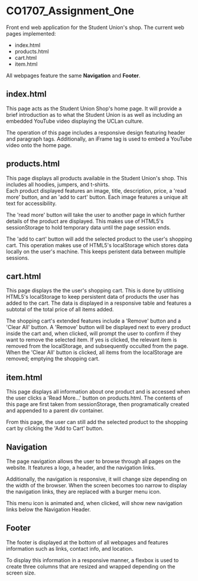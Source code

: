 # CO1707_Assignment_One
Front end web application for the Student Union's shop.
The current web pages implemented:
* index.html
* products.html
* cart.html
* item.html


All webpages feature the same __Navigation__ and __Footer__. 
## index.html
This page acts as the Student Union Shop's home page. It will provide a brief introduction as to what the Student Union is as well as including an embedded YouTube video displaying the UCLan culture.  

The operation of this page includes a responsive design featuring header and paragraph tags. Additionally, an iFrame tag is used to embed a YouTube video onto the home page.
## products.html
This page displays all products available in the Student Union's shop. This includes all hoodies, jumpers, and t-shirts.  
Each product displayed features an image, title, description, price, a 'read more' button, and an 'add to cart' button. Each image features a unique alt text for accessibility.  

The 'read more' button will take the user to another page in which further details of the product are displayed. This makes use of HTML5's sessionStorage to hold temporary data until the page session ends.  

The 'add to cart' button will add the selected product to the user's shopping cart. This operation makes use of HTML5's localStorage which stores data locally on the user's machine. This keeps peristent data between multiple sessions.
## cart.html
This page displays the the user's shopping cart. This is done by utitlising HTML5's localStorage to keep persistent data of products the user has added to the cart. The data is displayed in a responsive table and features a subtotal of the total price of all items added.  

The shopping cart's extended features include a 'Remove' button and a 'Clear All' button. A 'Remove' button will be displayed next to every product inside the cart and, when clicked, will prompt the user to confirm if they want to remove the selected item. If yes is clicked, the relevant item is removed from the localStorage, and subsequently occulted from the page. When the 'Clear All' button is clicked, all items from the localStorage are removed; emptying the shopping cart.
## item.html
This page displays all information about one product and is accessed when the user clicks a 'Read More...' button on products.html. The contents of this page are first taken from sessionStorage, then programatically created and appended to a parent div container.  

From this page, the user can still add the selected product to the shopping cart by clicking the 'Add to Cart' button.
## Navigation
The page navigation allows the user to browse through all pages on the website. It features a logo, a header, and the navigation links.  

Additionally, the navigation is responsive, it will change size depending on the width of the browser. When the screen becomes too narrow to display the navigation links, they are replaced with a burger menu icon.  

This menu icon is animated and, when clicked, will show new navigation links below the Navigation Header.
## Footer
The footer is displayed at the bottom of all webpages and features information such as links, contact info, and location.  

To display this information in a responsive manner, a flexbox is used to create three columns that are resized and wrapped depending on the screen size.